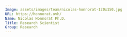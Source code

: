 ```yaml
---
Image: assets/images/team/nicolas-honnorat-120x150.jpg
URL: https://honnorat.ovh/
Name: Nicolas Honnorat Ph.D.
Title: Research Scientist
Group: Research
---
```

